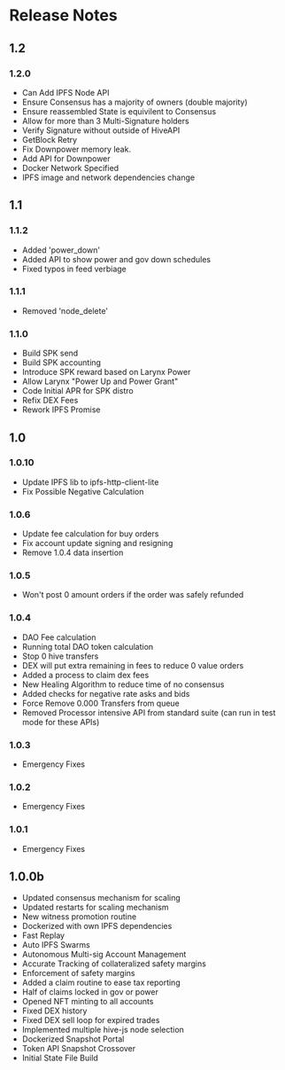 # Release Notes

## 1.2

### 1.2.0

* Can Add IPFS Node API
* Ensure Consensus has a majority of owners (double majority)
* Ensure reassembled State is equivilent to Consensus
* Allow for more than 3 Multi-Signature holders
* Verify Signature without outside of HiveAPI
* GetBlock Retry
* Fix Downpower memory leak.
* Add API for Downpower
* Docker Network Specified
* IPFS image and network dependencies change

## 1.1

### 1.1.2

* Added 'power_down'
* Added API to show power and gov down schedules
* Fixed typos in feed verbiage

### 1.1.1

* Removed 'node_delete'

### 1.1.0

* Build SPK send
* Build SPK accounting
* Introduce SPK reward based on Larynx Power
* Allow Larynx "Power Up and Power Grant"
* Code Initial APR for SPK distro
* Refix DEX Fees
* Rework IPFS Promise

## 1.0

### 1.0.10

* Update IPFS lib to ipfs-http-client-lite
* Fix Possible Negative Calculation

### 1.0.6

* Update fee calculation for buy orders
* Fix account update signing and resigning
* Remove 1.0.4 data insertion

### 1.0.5

* Won't post 0 amount orders if the order was safely refunded

### 1.0.4

* DAO Fee calculation
* Running total DAO token calculation
* Stop 0 hive transfers
* DEX will put extra remaining in fees to reduce 0 value orders
* Added a process to claim dex fees
* New Healing Algorithm to reduce time of no consensus
* Added checks for negative rate asks and bids
* Force Remove 0.000 Transfers from queue
* Removed Processor intensive API from standard suite (can run in test mode for these APIs)

### 1.0.3

* Emergency Fixes

### 1.0.2

* Emergency Fixes

### 1.0.1

* Emergency Fixes

## 1.0.0b

* Updated consensus mechanism for scaling
* Updated restarts for scaling mechanism
* New witness promotion routine
* Dockerized with own IPFS dependencies
* Fast Replay
* Auto IPFS Swarms
* Autonomous Multi-sig Account Management
* Accurate Tracking of collateralized safety margins
* Enforcement of safety margins
* Added a claim routine to ease tax reporting
* Half of claims locked in gov or power
* Opened NFT minting to all accounts
* Fixed DEX history
* Fixed DEX sell loop for expired trades
* Implemented multiple hive-js node selection
* Dockerized Snapshot Portal
* Token API Snapshot Crossover
* Initial State File Build
